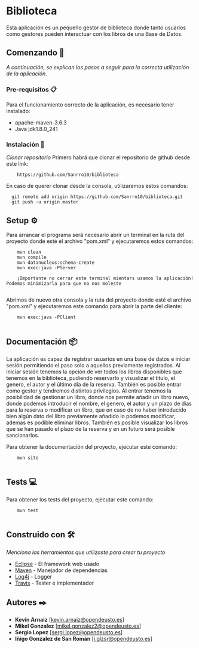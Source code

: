 # Biblioteca

Esta aplicación es un pequeño gestor de biblioteca donde tanto usuarios como gestores pueden interactuar con los libros de una Base de Datos.

## Comenzando 🚀

_A continuación, se explican los pasos a seguir para la correcta utilización de la aplicación._


### Pre-requisitos 📋

Para el funcionamiento correcto de la aplicación, es necesario tener instalado:
  - apache-maven-3.6.3
  - Java jdk1.8.0_241

### Instalación 🔧

_Clonar repositorio_
  Primero habrá que clonar el repositorio de github desde este link:
```
    https://github.com/Sanrro10/biblioteca
```
  En caso de querer clonar desde la consola, utilizaremos estos comandos:
```
  git remote add origin https://github.com/Sanrro10/biblioteca.git
  git push -u origin master
  ```

## Setup ⚙️

Para arrancar el programa será necesario abrir un terminal en la ruta del proyecto donde esté el archivo "pom.xml" y ejecutaremos estos comandos:
```
    mvn clean
    mvn compile
    mvn datanucleus:schema-create
    mvn exec:java -PServer
    
    ¡Importante no cerrar este terminal mientars usamos la aplicación! Podemos minimizarla para que no nos moleste
    
```
Abrimos de nuevo otra consola y la ruta del proyecto donde esté el archivo "pom.xml" y ejecutaremos este comando para abrir la parte del cliente:
```
    mvn exec:java -PClient
    
```


## Documentación 📦

La aplicación es capaz de registrar usuarios en una base de datos e iniciar sesión permitiendo el paso solo a aquellos previamente registrados. Al iniciar sesión tenemos la opción de ver todos los libros disponibles que tenemos en la biblioteca, pudiendo reservarlo y visualizar el titulo, el genero, el autor y el último día de la reserva. También es posible entrar como gestor y tendremos distintos privilegios. Al entrar tenemos la posibilidad de gestionar un libro, donde nos permite añadir un libro nuevo, donde podemos introducir el nombre, el genero, el autor y un plazo de dias para la reserva o modificar un libro, que en caso de no haber introducido bien algún dato del libro previamente añadido lo podemos modificar, ademas es podible eliminar libros. También es posible visualizar los libros que se han pasado el plazo de la reserva y en un futuro será posible sancionarlos. 

Para obtener la documentación del proyecto, ejecutar este comando:
```
    mvn site
    
```

## Tests 💻

Para obtener los tests del proyecto, ejecutar este comando:
```
    mvn test
    
```

## Construido con 🛠️

_Menciona las herramientas que utilizaste para crear tu proyecto_

* [Eclipse](https://www.eclipse.org/) - El framework web usado
* [Maven](https://maven.apache.org/) - Manejador de dependencias
* [Log4j](https://logging.apache.org/log4j/2.x/) - Logger
* [Travis](https://travis-ci.org/) - Tester e implementador


## Autores ✒️

* **Kevin Arnaiz**  [kevin.arnaiz@opendeusto.es]
* **Mikel Gonzalez**  [mikel.gonzalez2@opendeusto.es]
* **Sergio Lopez**  [sergi.lopez@opendeusto.es]
* **Iñigo Gonzalez de San Román** [i.glzsr@opendeusto.es]



